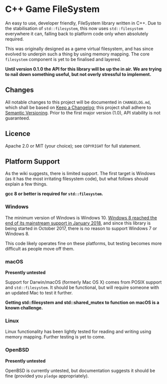 # C++ Game FileSystem

An easy to use, developer friendly, FileSystem library written in C++.  Due to the stabilisation of `std::filesystem`, this now uses `std::filesystem` everywhere it can, falling back to platform code only when absolutely required.

This was originally designed as a game virtual filesystem, and has since evolved to underpin such a thing by using memory mapping.  The core `filesystem` component is yet to be finalised and layered.

**Until version 0.1.0 the API for this library will be up the in air.  We are trying to nail down something useful, but not overly stressful to implement.**

## Changes

All notable changes to this project will be documented in `CHANGELOG.md`, which shall be based on [Keep a Changelog](http://keepachangelog.com/en/1.0.0/); this project shall adhere to [Semantic Versioning](http://semver.org/spec/v2.0.0.html).  Prior to the first major version (1.0), API stability is not guaranteed.

## Licence

Apache 2.0 or MIT (your choice); see `COPYRIGHT` for full statement.

## Platform Support

As the wiki suggests, there is limited support.  The first target is Windows (as it has the most irritating filesystem code), but what follows should explain a few things.

**gcc 8 or better is required for `std::filesystem`.**

### Windows

The minimum version of Windows is Windows 10.  [Windows 8 reached the end of its mainstream support in January 2018](https://support.microsoft.com/en-us/help/13853/windows-lifecycle-fact-sheet), and since this library is being started in October 2017, there is no reason to support Windows 7 or Windows 8.

This code likely operates fine on these platforms, but testing becomes more difficult as people move off them.

### macOS

**Presently untested**

Support for Darwin/macOS (formerly Mac OS X) comes from POSIX support and `std::filesystem`.  It should be functional, but will require someone with an updated Mac to test it further.

**Getting std::filesystem and std::shared_mutex to function on macOS is a known challenge.**

### Linux

Linux functionality has been lightly tested for reading and writing using memory mapping.  Further testing is yet to come.

### OpenBSD

**Presently untested**

OpenBSD is currently untested, but documentation suggests it should be fine (provided you `pledge` appropriately).